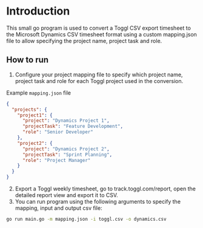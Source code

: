 # Introduction

This small go program is used to convert a Toggl CSV export timesheet to the
Microsoft Dynamics CSV timesheet format using a custom mapping.json file to
allow specifying the project name, project task and role.

## How to run

1. Configure your project mapping file to specify which project name, project
task and role for each Toggl project used in the conversion.

Example `mapping.json` file

```json
{
  "projects": {
    "project1": {
      "project": "Dynamics Project 1",
      "projectTask": "Feature Development",
      "role": "Senior Developer"
    },
    "project2": {
      "project": "Dynamics Project 2",
      "projectTask": "Sprint Planning",
      "role": "Project Manager"
    }
  }
}
```

2. Export a Toggl weekly timesheet, go to track.toggl.com/report, open the detailed report view and export it to CSV.
3. You can run program using the following arguments to specify the mapping, input and output csv file:

```bash
go run main.go -m mapping.json -i toggl.csv -o dynamics.csv
```
